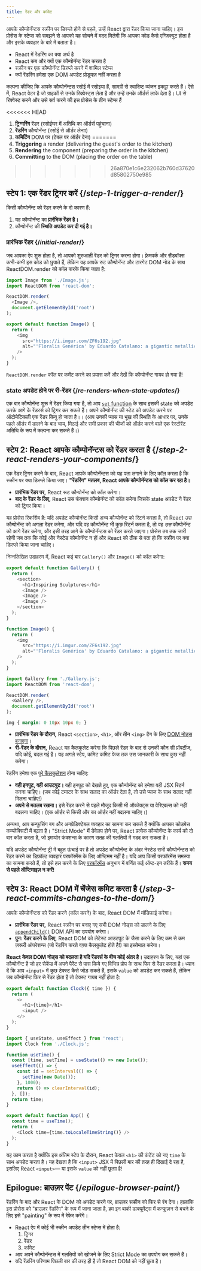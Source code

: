 ```yaml
---
title: रेंडर और कमिट
---
```


<Intro>

आपके कौम्पोनॅन्टस स्क्रीन पर डिस्प्ले होने से पहले, उन्हें React द्वारा रेंडर किया जाना चाहिए। इस प्रोसेस के स्टेप्स को समझने से आपको यह सोचने में मदद मिलेगी कि आपका कोड कैसे एग्ज़िक्युट होता है और इसके व्यवहार के बारे में बताता है।

</Intro>

<YouWillLearn>

* React में रेंडरिंग का क्या अर्थ है
* React कब और क्यों एक कौम्पोनॅन्ट रेंडर करता है
* स्क्रीन पर एक कौम्पोनॅन्ट डिस्प्ले करने में शामिल स्टेप्स
* क्यों रेंडरिंग हमेशा एक DOM अपडेट प्रोडूयज़ नहीं करता है

</YouWillLearn>

कल्पना कीजिए कि आपके कौम्पोनॅन्टस रसोई में रसोइया हैं, सामग्री से स्वादिष्ट व्यंजन इकट्ठा करते हैं। ऐसे में, React वेटर है जो ग्राहकों से उनके रिक्वेस्ट्स लेता है और उन्हें उनके ऑर्डर्स लाके देता है। UI से रिक्वेस्ट करने और उसे सर्व करने की इस प्रोसेस के तीन स्टेप्स हैं

<<<<<<< HEAD
1. **ट्रिग्गरिंग** रेंडर (रसोईघर में अतिथि का ऑर्डर्स पहुंचाना)
2. **रेंडरिंग** कौम्पोनॅन्ट (रसोई से ऑर्डर लेनाा)
3. **कमिटिंग** DOM पर (टेबल पर ऑर्डर देना)
=======
1. **Triggering** a render (delivering the guest's order to the kitchen)
2. **Rendering** the component (preparing the order in the kitchen)
3. **Committing** to the DOM (placing the order on the table)
>>>>>>> 26a870e1c6e232062b760d37620d85802750e985

<IllustrationBlock sequential>
  <Illustration caption="Trigger" alt="React as a server in a restaurant, fetching orders from the users and delivering them to the Component Kitchen." src="/images/docs/illustrations/i_render-and-commit1.png" />
  <Illustration caption="Render" alt="The Card Chef gives React a fresh Card component." src="/images/docs/illustrations/i_render-and-commit2.png" />
  <Illustration caption="Commit" alt="React delivers the Card to the user at their table." src="/images/docs/illustrations/i_render-and-commit3.png" />
</IllustrationBlock>

## स्टेप 1: एक रेंडर ट्रिगर करें {/*step-1-trigger-a-render*/}

किसी कौम्पोनॅन्ट को रेंडर करने के दो कारण हैं:

1. यह कौम्पोनॅन्ट का **प्रारंभिक रेंडर है।**
2. कौम्पोनॅन्ट की **स्थिति अपडेट कर दी गई है।**

### प्रारंभिक रेंडर {/*initial-render*/}

जब आपका ऐप शुरू होता है, तो आपको शुरुआती रेंडर को ट्रिगर करना होगा। फ़्रेमवर्क और सैंडबॉक्स कभी-कभी इस कोड को छुपाते हैं, लेकिन यह आपके रुट कौम्पोनॅन्ट और टारगेट DOM नोड के साथ ReactDOM.render को कॉल करके किया जाता है:

<Sandpack>

```js index.js active
import Image from './Image.js';
import ReactDOM from 'react-dom';

ReactDOM.render(
  <Image />,
  document.getElementById('root')
);
```

```js Image.js
export default function Image() {
  return (
    <img
      src="https://i.imgur.com/ZF6s192.jpg"
      alt="'Floralis Genérica' by Eduardo Catalano: a gigantic metallic flower sculpture with reflective petals"
    />
  );
}
```

</Sandpack>

`ReactDOM.render` कॉल पर कमेंट करने का प्रयास करें और देखें कि कौम्पोनॅन्ट गायब हो गया है!

### state अपडेट होने पर री-रेंडर {/*re-renders-when-state-updates*/}

एक बार कौम्पोनॅन्ट शुरू में रेंडर किया गया है, तो आप  [`set` function](/apis/usestate#setstate) के साथ इसकी state को अपडेट करके आगे के रेंडरर्स को ट्रिगर कर सकते हैं। अपने कौम्पोनॅन्ट की स्टेट को अपडेट करने पर ऑटोमेटिकली एक रेंडर कियु हो जाता है।। (आप उनकी प्यास या भूख की स्थिति के आधार पर, उनके पहले ऑर्डर में डालने के बाद चाय, मिठाई और सभी प्रकार की चीजों को ऑर्डर करने वाले एक रेस्टोरेंट अतिथि के रूप में कल्पना कर सकते हैं।)

<IllustrationBlock sequential>
  <Illustration caption="State update..." alt="React as a server in a restaurant, serving a Card UI to the user, represented as a patron with a cursor for their head. They patron expresses they want a pink card, not a black one!" src="/images/docs/illustrations/i_rerender1.png" />
  <Illustration caption="...triggers..." alt="React returns to the Component Kitchen and tells the Card Chef they need a pink Card." src="/images/docs/illustrations/i_rerender2.png" />
  <Illustration caption="...render!" alt="The Card Chef gives React the pink Card." src="/images/docs/illustrations/i_rerender3.png" />
</IllustrationBlock>

## स्टेप 2: React आपके कौम्पोनॅन्टस को रेंडर करता है {/*step-2-react-renders-your-components*/}

एक रेंडर ट्रिगर करने के बाद, React आपके कौम्पोनॅन्टस को यह पता लगाने के लिए कॉल करता है कि स्क्रीन पर क्या डिस्प्ले किया जाए। **"रेंडरिंग" मतलब, React आपके कौम्पोनॅन्टस को कॉल कर रहा है।**

* **प्रारंभिक रेंडर पर,** React रूट कौम्पोनॅन्ट को कॉल करेगा।
* **बाद के रेंडर के लिए,** React उस फंक्शन कौम्पोनॅन्ट को कॉल करेगा जिसके state अपडेट ने रेंडर को ट्रिगर किया।

यह प्रोसेस रिकर्सिव है: यदि अपडेट कौम्पोनॅन्ट किसी अन्य कौम्पोनॅन्ट को रिटर्न करता है, तो React _उस_ कौम्पोनॅन्ट को अगला रेंडर करेगा, और यदि वह कौम्पोनॅन्ट भी कुछ रिटर्न करता है, तो वह _उस_ कौम्पोनॅन्ट को आगे रेंडर करेगा, और इसी तरह आगे के कौम्पोनॅन्टस को रेंडर करते जाएगा। प्रोसेस तब तक जारी रहेगी जब तक कि कोई और नेस्टेड कौम्पोनॅन्ट न हों और React को ठीक से पता हो कि स्क्रीन पर क्या डिस्प्ले किया जाना चाहिए।

निम्नलिखित उदाहरण में, React कई बार `Gallery()` और `Image()` को कॉल करेगा:

<Sandpack>

```js Gallery.js active
export default function Gallery() {
  return (
    <section>
      <h1>Inspiring Sculptures</h1>
      <Image />
      <Image />
      <Image />
    </section>
  );
}

function Image() {
  return (
    <img
      src="https://i.imgur.com/ZF6s192.jpg"
      alt="'Floralis Genérica' by Eduardo Catalano: a gigantic metallic flower sculpture with reflective petals"
    />
  );
}
```

```js index.js
import Gallery from './Gallery.js';
import ReactDOM from 'react-dom';

ReactDOM.render(
  <Gallery />,
  document.getElementById('root')
);
```

```css
img { margin: 0 10px 10px 0; }
```

</Sandpack>

* **प्रारंभिक रेंडर के दौरान,** React `<section>`, `<h1>`, और तीन `<img>` टैग के लिए [DOM नोड्स बनाएगा](https://developer.mozilla.org/docs/Web/API/Document/createElement)।
* **री-रेंडर के दौरान,** React यह कैलकुलेट करेगा कि पिछले रेंडर के बाद से उनकी कौन सी प्रॉपर्टीज, यदि कोई, बदल गई है। यह अगले स्टेप, कमिट कमिट फेज तक उस जानकारी के साथ कुछ नहीं करेगा।

<Gotcha>

रेंडरिंग हमेशा एक [पुरे कैलकुलेशन](/learn/keeping-components-pure) होना चाहिए:

* **वही इनपुट, वही आउटपुट।** वही इनपुट को देखते हुए, एक कौम्पोनॅन्ट को हमेशा वही JSX रिटर्न करना चाहिए। (जब कोई टमाटर के साथ सलाद का ऑर्डर देता है, तो उसे प्याज के साथ सलाद नहीं मिलना चाहिए!)
* **अपने से मतलब रखना।** इसे रेंडर करने से पहले मौजूद किसी भी ऑब्जेक्ट्स या वेरिएबल्स को नहीं बदलना चाहिए। (एक ऑर्डर से किसी और का ऑर्डर नहीं बदलना चाहिए।)

अन्यथा, आप कन्फुसिंग बग और अनप्रेडिक्टेबल व्यवहार का सामना कर सकते हैं क्योंकि आपका कोडबेस कम्प्लेक्सिटी में बढ़ता है। "Strict Mode" में डेवेलप होने पर, React प्रत्येक कौम्पोनॅन्ट के कार्य को दो बार कॉल करता है, जो इमप्योर फंक्शन्स के कारण सतह की गलतियों में मदद कर सकता है।

</Gotcha>

<DeepDive title="Optimizing performance">

यदि अपडेट कौम्पोनॅन्ट ट्री में बहुत ऊंचाई पर है तो अपडेट कौम्पोनॅन्ट के अंदर नेस्टेड सभी कौम्पोनॅन्टस को रेंडर करने का डिफ़ॉल्ट व्यवहार परफॉरमेंस के लिए ऑप्टिमम नहीं है। यदि आप किसी परफॉरमेंस समस्या का सामना करते हैं, तो इसे हल करने के लिए [परफॉरमेंस](/learn/performance) अनुभाग में वर्णित कई ऑप्ट-इन तरीके हैं। **समय से पहले ऑप्टिमाइज़ न करें!**

</DeepDive>

## स्टेप 3: React DOM में चेंजेस कमिट करता है {/*step-3-react-commits-changes-to-the-dom*/}

आपके कौम्पोनॅन्टस को रेंडर करने (कॉल करने) के बाद, React DOM में मॉडिफाई करेगा।

* **प्रारंभिक रेंडर पर,** React स्क्रीन पर बनाए गए सभी DOM नोड्स को डालने के लिए [`appendChild()`](https://developer.mozilla.org/docs/Web/API/Node/appendChild)  DOM API का उपयोग करेगा।
* **पुन: रेंडर करने के लिए,** React DOM को लेटेस्ट आउटपुट के जैसा करने के लिए कम से कम ज़रूरी ऑपरेशन्स (जो रेंडरिंग करते वक़्त कैलकुलेट होते है!) का इस्तेमाल करेगा।    

**React केवल DOM नोड्स को बदलता है यदि रेंडरर्स के बीच कोई अंतर है।** उदाहरण के लिए, यहां एक कौम्पोनॅन्ट है जो हर सेकेंड में अपने पैरेंट से पास किये गए विभिन्न प्रोप के साथ फिर से रेंडर करता है। ध्यान दें कि आप `<input>` में कुछ टेक्स्ट कैसे जोड़ सकते हैं, इसके `value` को अपडेट कर सकते हैं, लेकिन जब कौम्पोनॅन्ट फिर से रेंडर होता है तो टेक्स्ट गायब नहीं होता है:

<Sandpack>

```js Clock.js active
export default function Clock({ time }) {
  return (
    <>
      <h1>{time}</h1>
      <input />
    </>
  );
}
```

```js App.js hidden
import { useState, useEffect } from 'react';
import Clock from './Clock.js';

function useTime() {
  const [time, setTime] = useState(() => new Date());
  useEffect(() => {
    const id = setInterval(() => {
      setTime(new Date());
    }, 1000);
    return () => clearInterval(id);
  }, []);
  return time;
}

export default function App() {
  const time = useTime();
  return (
    <Clock time={time.toLocaleTimeString()} />
  );
}
```

</Sandpack>

यह काम करता है क्योंकि इस अंतिम स्टेप के दौरान, React केवल `<h1>` की कंटेंट को नए `time` के साथ अपडेट करता है। यह देखता है कि `<input>` JSX में पिछली बार की तरह ही दिखाई दे रहा है, इसलिए React `<input>`— या इसके `value` को नहीं छूताा है!
## Epilogue: ब्राउज़र पेंट {/*epilogue-browser-paint*/}

रेंडरिंग के बाद और React के DOM को अपडेट करने पर, ब्राउज़र स्क्रीन को फिर से रंग देगा। हालांकि इस प्रोसेस को "ब्राउज़र रेंडरिंग" के रूप में जाना जाता है, हम इन बाकी डाक्यूमेंट्स में कन्फूज़न से बचने के लिए इसे "painting" के रूप में रेफेर करेंगे।

<Illustration alt="A browser painting 'still life with card element'." src="/images/docs/illustrations/i_browser-paint.png" />

<Recap>

* React ऐप में कोई भी स्क्रीन अपडेट तीन स्टेप्स में होता है:
  1. ट्रिगर
  2. रेंडर
  3. कमिट
* आप अपने कौम्पोनॅन्टस में गलतियों को खोजने के लिए Strict Mode का उपयोग कर सकते हैं। 
* यदि रेंडरिंग परिणाम पिछली बार की तरह ही है तो React DOM को नहीं छूता है।

</Recap>

